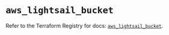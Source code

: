# `aws_lightsail_bucket`

Refer to the Terraform Registry for docs: [`aws_lightsail_bucket`](https://registry.terraform.io/providers/hashicorp/aws/4.67.0/docs/resources/lightsail_bucket).
